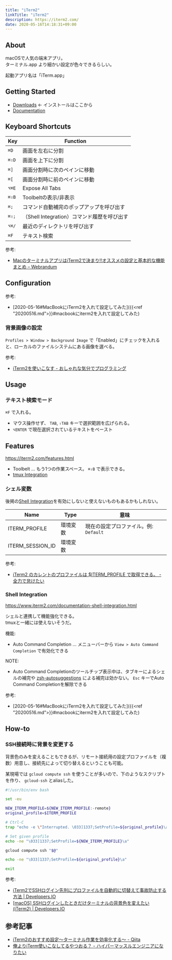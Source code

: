 ```yaml
---
title: "iTerm2"
linkTitle: "iTerm2"
description: https://iterm2.com/
date: 2020-05-16T14:18:31+09:00
---
```


## About

macOSで人気の端末アプリ。  
ターミナル.app より細かい設定が色々できるらしい。

起動アプリ名は「iTerm.app」

## Getting Started

- [Downloads](https://www.iterm2.com/downloads.html) <- インストールはここから
- [Documentation](https://www.iterm2.com/documentation.html)

## Keyboard Shortcuts

 Key | Function
-----|----------
 `⌘D` | 画面を左右に分割
 `⌘⇧D` | 画面を上下に分割
 `⌘]` | 画面分割時に次のペインに移動
 `⌘[` | 画面分割時に前のペインに移動
 `⌥⌘E` | Expose All Tabs
 `⌘⇧B` | Toolbeltの表示/非表示
 `⌘;` | コマンド自動補完のポップアップを呼び出す
 `⌘⇧;` | （Shell Integration）コマンド履歴を呼び出す
 `⌥⌘/` | 最近のディレクトリを呼び出す
 `⌘F` | テキスト検索

参考:

- [MacのターミナルアプリはiTerm2で決まり!!オススメの設定と基本的な機能まとめ – Webrandum](https://webrandum.net/iterm2/)

## Configuration

参考:

- [2020-05-16#MacBookにiTerm2を入れて設定してみた]({{<ref "20200516.md">}}#macbookにiterm2を入れて設定してみた)

### 背景画像の設定

`Profiles > Window > Background Image` で「Enabled」にチェックを入れると、ローカルのファイルシステムにある画像を選べる。

参考:

- [iTerm2を使いこなす - おしゃれな気分でプログラミング](http://neko-mac.blogspot.com/2015/02/iterm2.html)

## Usage
### テキスト検索モード

`⌘F` で入れる。

- マウス操作せず、 `TAB`, `⇧TAB` キーで選択範囲を広げられる。
- `⌥ENTER` で現在選択されているテキストをペースト

## Features

https://iterm2.com/features.html

- Toolbelt ... もう1つの作業スペース。 `⌘⇧B` で表示できる。
- [tmux Integration](https://www.iterm2.com/documentation-tmux-integration.html)

### シェル変数

後掲の[Shell Integration](#shell-integration)を有効にしないと使えないものもあるかもしれない。

 Name | Type | 意味
------|------|-----
 ITERM_PROFILE | 環境変数 | 現在の設定プロファイル。例: `Default`
 ITERM_SESSION_ID | 環境変数 | 

参考:

- [iTerm2 のカレントのプロファイルは $ITERM_PROFILE で取得できる。 - 全力で怠けたい](https://ebc-2in2crc.hatenablog.jp/entry/2019/08/31/170022)

### Shell Integration

https://www.iterm2.com/documentation-shell-integration.html

シェルと連携して機能強化できる。  
tmuxと一緒には使えないそうだ。

機能:

- Auto Command Completion ... メニューバーから `View > Auto Command Completion` で有効化できる

NOTE:

- Auto Command Completionのツールチップ表示中は、タブキーによるシェルの補完や [zsh-autosuggestions](https://github.com/zsh-users/zsh-autosuggestions) による補完は効かない。 `Esc` キーでAuto Command Completionを解除できる

参考:

- [2020-05-16#MacBookにiTerm2を入れて設定してみた]({{<ref "20200516.md">}}#macbookにiterm2を入れて設定してみた)

## How-to
### SSH接続時に背景を変更する

背景色のみを変えることもできるが、リモート接続用の設定プロファイルを（複数）用意し、接続先によって切り替えるということも可能。

某現場では `gcloud compute ssh` を使うことが多いので、下のようなスクリプトを作り、 `gcloud-ssh` とaliasした。

```sh
#!/usr/bin/env bash

set -eu

NEW_ITERM_PROFILE=${NEW_ITERM_PROFILE:-remote}
original_profile=$ITERM_PROFILE

# Ctrl-C
trap "echo -e \"Interrupted. \033]1337;SetProfile=${original_profile}\a\" exit;" INT

# Set given profile
echo -ne "\033]1337;SetProfile=${NEW_ITERM_PROFILE}\a"

gcloud compute ssh "$@"

echo -ne "\033]1337;SetProfile=${original_profile}\a"

exit
```

参考:

- [iTerm2でSSHログイン先別にプロファイルを自動的に切替えて事故防止する方法 | Developers.IO](https://dev.classmethod.jp/articles/iterm2-ssh-change-profile/)
- [\[macOS\] SSHログインしたときだけターミナルの背景色を変えたい (iTerm2) | Developers.IO](https://dev.classmethod.jp/articles/do-ssh-and-change-bg-color-iterm2/)

## 参考記事

- [iTerm2のおすすめ設定〜ターミナル作業を効率化する〜 - Qiita](https://qiita.com/ruwatana/items/8d9c174250061721ad11)
- [俺よりiTerm使いこなしてるやつおる？ - ハイパーマッスルエンジニアになりたい](https://www.rasukarusan.com/entry/2019/04/13/180443)
